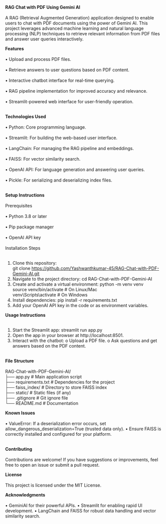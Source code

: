 ﻿**RAG Chat with PDF Using Gemini AI** <br></br>
A RAG (Retrieval Augmented Generation) application designed to enable users to chat with PDF documents using the power of Gemini AI. This project leverages advanced machine learning and natural language processing (NLP) techniques to retrieve relevant information from PDF files and answer user queries interactively.

**Features**<br></br>
• Upload and process PDF files.<br></br>
• Retrieve answers to user questions based on PDF content.<br></br>
• Interactive chatbot interface for real-time querying.<br></br>
• RAG pipeline implementation for improved accuracy and relevance.<br></br>
• Streamlit-powered web interface for user-friendly operation.<br></br>

**Technologies Used**<br></br>
• Python: Core programming language.<br></br>
• Streamlit: For building the web-based user interface.<br></br>
• LangChain: For managing the RAG pipeline and embeddings.<br></br>
• FAISS: For vector similarity search.<br></br>
• OpenAI API: For language generation and answering user queries.<br></br>
• Pickle: For serializing and deserializing index files.<br></br>

**Setup Instructions**<br></br>
Prerequisites<br></br>
• Python 3.8 or later<br></br>
• Pip package manager<br></br>
• OpenAI API key<br></br>
Installation Steps<br></br>
1. Clone this repository:  
git clone https://github.com/Yashwanthkumar-45/RAG-Chat-with-PDF-Gemini-AI.git  
2. Navigate to the project directory:
cd RAG-Chat-with-PDF-Gemini-AI  
3. Create and activate a virtual environment:
python -m venv venv  
source venv/bin/activate        # On Linux/Mac  
venv\Scripts\activate          # On Windows  
4. Install dependencies:
pip install -r requirements.txt  
5. Add your OpenAI API key in the code or as environment variables.

**Usage Instructions**<br></br>
1. Start the Streamlit app:
streamlit run app.py
2. Open the app in your browser at http://localhost:8501.
3. Interact with the chatbot:
o Upload a PDF file.
o Ask questions and get answers based on the PDF content.<br></br>

**File Structure**<br></br>
RAG-Chat-with-PDF-Gemini-AI/  
├── app.py             # Main application script  
├── requirements.txt   # Dependencies for the project  
├── faiss_index/       # Directory to store FAISS index  
├── static/            # Static files (if any)  
├── .gitignore         # Git ignore file  
└── README.md          # Documentation  

**Known Issues**<br></br>
• ValueError: If a deserialization error occurs, set allow_dangerous_deserialization=True (trusted data only).
• Ensure FAISS is correctly installed and configured for your platform.<br></br>

**Contributing**<br></br>
Contributions are welcome! If you have suggestions or improvements, feel free to open an issue or submit a pull request.

**License**<br></br>
This project is licensed under the MIT License.

**Acknowledgments**<br></br>
• GeminiAI for their powerful APIs.
• Streamlit for enabling rapid UI development.
• LangChain and FAISS for robust data handling and vector similarity search.<br></br>

